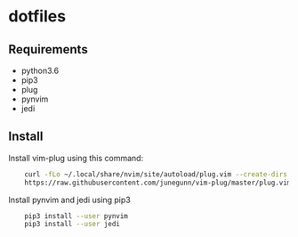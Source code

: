 # dotfiles

## Requirements

* python3.6
* pip3 
* plug
* pynvim
* jedi

## Install

Install vim-plug using this command:
```bash
    curl -fLo ~/.local/share/nvim/site/autoload/plug.vim --create-dirs \
    https://raw.githubusercontent.com/junegunn/vim-plug/master/plug.vim
```
Install pynvim and jedi using pip3
```bash
    pip3 install --user pynvim
    pip3 install --user jedi
```
